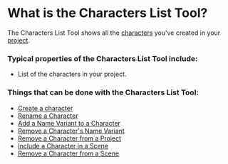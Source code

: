 # What is the Characters List Tool?

The Characters List Tool shows all the [characters](/What%20is%.../a%20Character.md) you've created in your [project](). 


### Typical properties of the Characters List Tool include:

- List of the characters in your project.


### Things that can be done with the Characters List Tool:

- [Create a character](https://github.com/Soyle-Productions/soyle-stories-user-manual/blob/backfill/how%20do%20I.../create/a%20Character.md)
- [Rename a Character](https://github.com/Soyle-Productions/soyle-stories-user-manual/blob/backfill/how%20do%20I.../rename/a%20character.md)
- [Add a Name Variant to a Character](https://github.com/Soyle-Productions/soyle-stories-user-manual/blob/backfill/how%20do%20I.../create/name%20variant%20for%20a%20character.md)
- [Remove a Character's Name Variant](https://github.com/Soyle-Productions/soyle-stories-user-manual/blob/backfill/how%20do%20I.../remove/a%20character's%20name%20variant.md)
- [Remove a Character from a Project]()
- [Include a Character in a Scene]()
- [Remove a Character from a Scene]()
